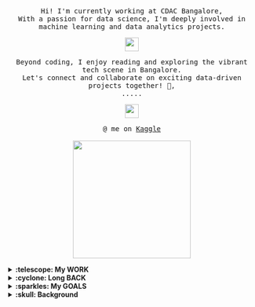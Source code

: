 <p align="center">
  <samp>
    Hi! I'm currently working at CDAC Bangalore,
    <br> With a passion for data science, I'm deeply involved in machine learning and data analytics projects.
  </samp>
</p>

<p align="center">
  <samp>
    <img src="https://github.com/pifafu/pifafu/assets/5679180/07d226f9-2b92-4077-af43-37c92be369f2" width="28px">
  </samp>
</p>

<p align="center">
  <samp>
    Beyond coding, I enjoy reading and exploring the vibrant tech scene in Bangalore. 
    <br>Let's connect and collaborate on exciting data-driven projects together! 🚀,
    <br>.....
  </samp>
</p>

<p align="center">
  <samp>
    <img src="https://user-images.githubusercontent.com/5679180/79618120-0daffb80-80be-11ea-819e-d2b0fa904d07.gif" width="28px">
  </samp>
</p>

<p align="center">
  <samp>
    @ me on <a href="https://www.kaggle.com/aishwarya662">Kaggle</a><br><br>
    <img src="https://i.imgur.com/kdKhgx6.gif" width="240px" align="center">
  </samp>
</p>

<details>
  <summary><b>:telescope: My WORK </b></summary>
  Currently, I'm working on some ML/Data Analytics Projects to explore new insights and develop predictive models.
</details>

<details>
  <summary><b>:cyclone: Long BACK </b></summary>
   In 2021, my objective was to embark on a journey of learning and exploration in the realms of machine learning and natural language processing (NLP). Although this endeavor remains a work in progress, I'm pleased to have made notable advancements within the domains of LLms and the OpenAI ecosystem. 😌
</details>

<details>
  <summary><b>:sparkles: My GOALS</b></summary>
  ✨ <strong><a href="https://prettygood.club/">I DID IT!</a></strong> ✨ I <i>finally</i> focused on a body of work in pottery. I'm damn proud. Going to keep it up, but slowly. :)<br><br>
  <i>I didn't complete my 2020 goal, but it was a crazy different year 😂 In 2021, I have finally started learning more in the field of Data Science. Here's to new aspirations and forgiving yourself for not finishing every goal you set for yourself for the new year.</i>
</details>

<details>
  <summary><b>:skull: Background </b></summary>
  During 2022, I pursued a PG Diploma in Big Data Analytics, gaining extensive knowledge and expertise in various facets, such as data preprocessing, machine learning algorithms, natural language processing, data visualization, and predictive modeling. Additionally, I acquired proficiency in MySQL, Linux, and various big data technologies, further enhancing my skill set in the field of data science.
</details>
<!---
aishwaryaa-01/aishwaryaa-01 is a ✨ special ✨ repository because its `README.md` (this file) appears on your GitHub profile.
You can click the Preview link to take a look at your changes.
--->
